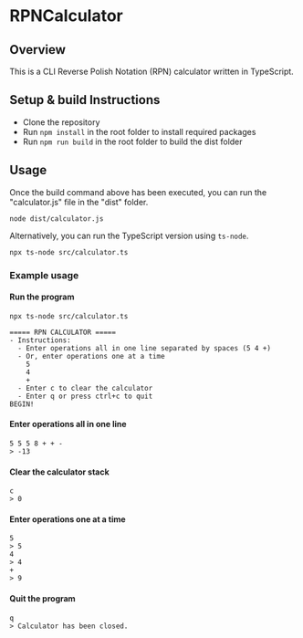 # RPNCalculator

## Overview

This is a CLI Reverse Polish Notation (RPN) calculator written in TypeScript.

## Setup & build Instructions

- Clone the repository
- Run `npm install` in the root folder to install required packages
- Run `npm run build` in the root folder to build the dist folder

## Usage

Once the build command above has been executed, you can run the "calculator.js" file in the "dist" folder.

`node dist/calculator.js`

Alternatively, you can run the TypeScript version using `ts-node`.

`npx ts-node src/calculator.ts` 

### Example usage

#### Run the program
`npx ts-node src/calculator.ts`
```
===== RPN CALCULATOR =====
- Instructions:
  - Enter operations all in one line separated by spaces (5 4 +)
  - Or, enter operations one at a time
    5
    4
    +
  - Enter c to clear the calculator
  - Enter q or press ctrl+c to quit
BEGIN!
```

#### Enter operations all in one line
```
5 5 5 8 + + -
> -13
```

#### Clear the calculator stack
```
c
> 0
```

#### Enter operations one at a time
```
5
> 5
4
> 4
+
> 9
```

#### Quit the program
```
q
> Calculator has been closed.
```